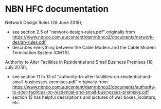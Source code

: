 
NBN HFC documentation
====================================

Network Design Rules (29 June 2018);
- see section 2.5 of "network-design-rules.pdf"
  originally from https://www.nbnco.com.au/content/dam/nbnco2/documents/network-design-rules.pdf
- describes everything between the Cable Modem and the Cable Modem Termination System (CMTS).

Authority to Alter Facilities in Residential and Small Business Premises (18 July 2019);
- see section 11 to 13 of "authority-to-alter-facilities-on-resdential-and-small-businesses-premises.pdf"
  originally from https://www.nbnco.com.au/content/dam/nbnco2/documents/authority-to-alter-facilities-on-resdential-and-small-businesses-premises.pdf
- section 13 has helpful descriptions and pictures of wall boxes, isolators, etc.

